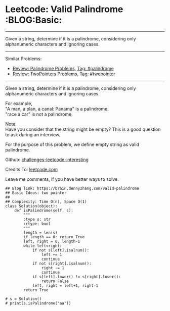 # Leetcode: Valid Palindrome     :BLOG:Basic:


---

Given a string, determine if it is a palindrome, considering only alphanumeric characters and ignoring cases.  

---

Similar Problems:  
-   [Review: Palindrome Problems](https://brain.dennyzhang.com/review-palindrome), [Tag: #palindrome](https://brain.dennyzhang.com/tag/palindrome)
-   [Review: TwoPointers Problems](https://brain.dennyzhang.com/review-twopointer), [Tag: #twopointer](https://brain.dennyzhang.com/tag/twopointer)

---

Given a string, determine if it is a palindrome, considering only alphanumeric characters and ignoring cases.  

For example,  
"A man, a plan, a canal: Panama" is a palindrome.  
"race a car" is not a palindrome.  

Note:  
Have you consider that the string might be empty? This is a good question to ask during an interview.  

For the purpose of this problem, we define empty string as valid palindrome.  

Github: [challenges-leetcode-interesting](https://github.com/DennyZhang/challenges-leetcode-interesting/tree/master/valid-palindrome)  

Credits To: [leetcode.com](https://leetcode.com/problems/valid-palindrome/description/)  

Leave me comments, if you have better ways to solve.  

    ## Blog link: https://brain.dennyzhang.com/valid-palindrome
    ## Basic Ideas: two pointer
    ##
    ## Complexity: Time O(n), Space O(1)
    class Solution(object):
        def isPalindrome(self, s):
            """
            :type s: str
            :rtype: bool
            """
            length = len(s)
            if length == 0: return True
            left, right = 0, length-1
            while left<right:
                if not s[left].isalnum():
                    left += 1
                    continue
                if not s[right].isalnum():
                    right -= 1
                    continue
                if s[left].lower() != s[right].lower():
                    return False
                left, right = left+1, right-1
            return True
    
    # s = Solution()
    # print(s.isPalindrome("aa"))